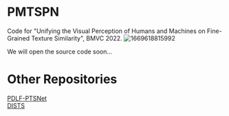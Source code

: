 # PMTSPN
Code for "Unifying the Visual Perception of Humans and Machines on Fine-Grained Texture Similarity", BMVC 2022.
![1669618815992](https://user-images.githubusercontent.com/85012818/204213933-9d91852f-cad1-45a1-94a3-23da70fd1857.png)

We will open the source code soon...



# Other Repositories
[PDLF-PTSNet](https://github.com/gaoying21/Perceptual-Texture-Similarity-Prediction)  
[DISTS](https://github.com/dingkeyan93/DISTS)
